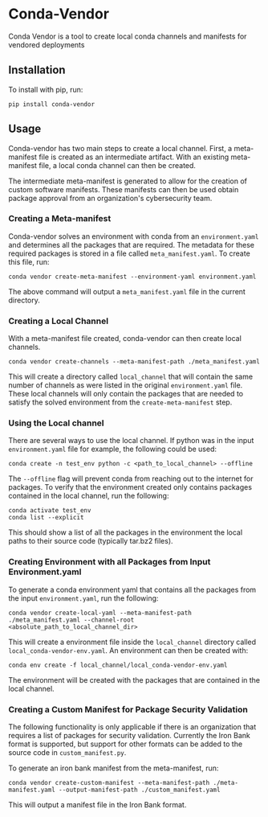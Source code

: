# Conda-Vendor

Conda Vendor is a tool to create local conda channels and manifests for vendored deployments

## Installation

To install with pip, run:

	pip install conda-vendor
	
## Usage

Conda-vendor has two main steps to create a local channel. First, a meta-manifest file is created as an intermediate artifact. With an existing meta-manifest file, a local conda channel can then be created.

The intermediate meta-manifest is generated to allow for the creation of custom software manifests. These manifests can then be used obtain package approval from an organization's cybersecurity team.

### Creating a Meta-manifest

Conda-vendor solves an environment with conda from an `environment.yaml` and determines all the packages that are required. The metadata for these required packages is stored in a file called `meta_manifest.yaml`. To create this file, run:

	conda vendor create-meta-manifest --environment-yaml environment.yaml
		
The above command will output a `meta_manifest.yaml` file in the current directory. 

### Creating a Local Channel

With a meta-manifest file created, conda-vendor can then create local channels. 
	
	conda vendor create-channels --meta-manifest-path ./meta_manifest.yaml

This will create a directory called `local_channel` that will contain the same number of channels as were listed in the original `environment.yaml` file. These local channels will only contain the packages that are needed to satisfy the solved environment from the `create-meta-manifest` step.

### Using the Local channel

There are several ways to use the local channel. If python was in the input `environment.yaml` file for example, the following could be used:

	conda create -n test_env python -c <path_to_local_channel> --offline
	
The `--offline` flag will prevent conda from reaching out to the internet for packages. To verify that the environment created only contains packages contained in the local channel, run the following:

	conda activate test_env
	conda list --explicit
	
This should show a list of all the packages in the environment the local paths to their source code (typically tar.bz2 files).

### Creating Environment with all Packages from Input Environment.yaml

To generate a conda environment yaml that contains all the packages from the input `environment.yaml`, run the following:

	conda vendor create-local-yaml --meta-manifest-path ./meta_manifest.yaml --channel-root <absolute_path_to_local_channel_dir>
	
This will create a environment file inside the `local_channel` directory called `local_conda-vendor-env.yaml`. An environment can then be created with:

	conda env create -f local_channel/local_conda-vendor-env.yaml
	
The environment will be created with the packages that are contained in the local channel.

### Creating a Custom Manifest for Package Security Validation

The following functionality is only applicable if there is an organization that requires a list of packages for security validation. Currently the Iron Bank format is supported, but support for other formats can be added to the source code in `custom_manifest.py`.

To generate an iron bank manifest from the meta-manifest, run:

	conda vendor create-custom-manifest --meta-manifest-path ./meta-manifest.yaml --output-manifest-path ./custom_manifest.yaml
	
This will output a manifest file in the Iron Bank format.
